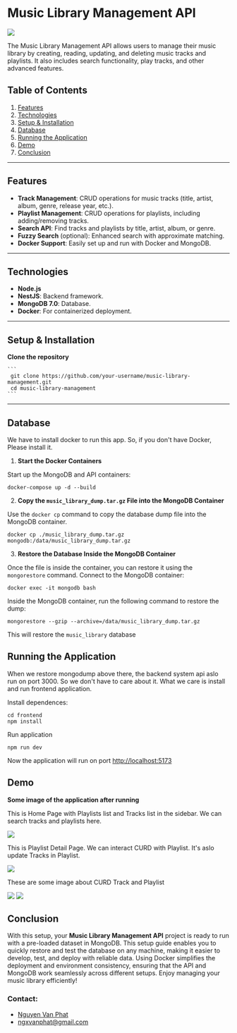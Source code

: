 # Music Library Management API
<img src="https://dj.studio/_next/image?url=https%3A%2F%2Fmedia.graphassets.com%2Fresize%3Dfit%3Acrop%2Cheight%3A630%2Cwidth%3A1200%2Foutput%3Dformat%3Apng%2F0ZGbtT0gSZiOQdGst6Wn&w=1487&q=30">

The Music Library Management API allows users to manage their music library by creating, reading, updating, and deleting music tracks and playlists. It also includes search functionality, play tracks, and other advanced features.

## Table of Contents
1. [Features](#features)
2. [Technologies](#technologies)
3. [Setup & Installation](#setup--installation)
4. [Database](#database)
5. [Running the Application](#running-the-application)
6. [Demo](#demo)
6. [Conclusion](#conclusion)

---

## Features

- **Track Management**: CRUD operations for music tracks (title, artist, album, genre, release year, etc.).
- **Playlist Management**: CRUD operations for playlists, including adding/removing tracks.
- **Search API**: Find tracks and playlists by title, artist, album, or genre.
- **Fuzzy Search** (optional): Enhanced search with approximate matching.
- **Docker Support**: Easily set up and run with Docker and MongoDB.

---

## Technologies

- **Node.js**
- **NestJS**: Backend framework.
- **MongoDB 7.0**: Database.
- **Docker**: For containerized deployment.

---

## Setup & Installation

  **Clone the repository**

    ```
     git clone https://github.com/your-username/music-library-management.git
     cd music-library-management
    ```

---

## Database

We have to install docker to run this app. So, if you don't have Docker, Please install it.

1. **Start the Docker Containers**
   
Start up the MongoDB and API containers:

```
docker-compose up -d --build
```

2. **Copy the `music_library_dump.tar.gz` File into the MongoDB Container**

Use the `docker cp` command to copy the database dump file into the MongoDB container.

```
docker cp ./music_library_dump.tar.gz mongodb:/data/music_library_dump.tar.gz
```

3. **Restore the Database Inside the MongoDB Container**

Once the file is inside the container, you can restore it using the `mongorestore` command. Connect to the MongoDB container:

```
docker exec -it mongodb bash
```

Inside the MongoDB container, run the following command to restore the dump:

```
mongorestore --gzip --archive=/data/music_library_dump.tar.gz
```

This will restore the `music_library` database

## Running the Application

When we restore mongodump above there, the backend system api aslo run on port 3000. So we don't have to care about it. What we care is install and run frontend application. 

Install dependences:

```
cd frontend
npm install
```

Run application

```
npm run dev
```

Now the application will run on port [http://localhost:5173](http://localhost:5173/)

## Demo

**Some image of the application after running**

This is Home Page with Playlists list and Tracks list in the sidebar. We can search tracks and playlists here.

<img src="https://res.cloudinary.com/dvnxdtrzn/image/upload/v1731046214/shopDEV/%E1%BA%A2nh_m%C3%A0n_h%C3%ACnh_2024-11-08_l%C3%BAc_13.09.08_mnedri.png" >

This is Playlist Detail Page. We can interact CURD with Playlist. It's aslo update Tracks in Playlist.

<img src="https://res.cloudinary.com/dvnxdtrzn/image/upload/v1731046214/shopDEV/%E1%BA%A2nh_m%C3%A0n_h%C3%ACnh_2024-11-08_l%C3%BAc_13.09.20_fcrcmu.png">

These are some image about CURD Track and Playlist

<img src="https://res.cloudinary.com/dvnxdtrzn/image/upload/v1731046207/shopDEV/%E1%BA%A2nh_m%C3%A0n_h%C3%ACnh_2024-11-08_l%C3%BAc_13.09.41_qsxevg.png">

<img src="https://res.cloudinary.com/dvnxdtrzn/image/upload/v1731046206/shopDEV/%E1%BA%A2nh_m%C3%A0n_h%C3%ACnh_2024-11-08_l%C3%BAc_13.09.28_jei6as.png">


## Conclusion

With this setup, your **Music Library Management API** project is ready to run with a pre-loaded dataset in MongoDB. This setup guide enables you to quickly restore and test the database on any machine, making it easier to develop, test, and deploy with reliable data. Using Docker simplifies the deployment and environment consistency, ensuring that the API and MongoDB work seamlessly across different setups. Enjoy managing your music library efficiently!

### Contact:
- [Nguyen Van Phat](https://www.linkedin.com/in/fatitboo/)
- ngxvanphat@gmail.com


